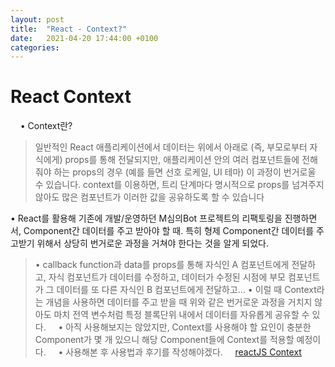 ```yaml
---
layout: post
title:  "React - Context?"
date:   2021-04-20 17:44:00 +0100
categories:
---
```


# React Context
&nbsp;
&nbsp;
• Context란?
> 일반적인 React 애플리케이션에서 데이터는 위에서 아래로 (즉, 부모로부터 자식에게) props를 통해 전달되지만, 애플리케이션 안의 여러 컴포넌트들에 전해줘야 하는 props의 경우 (예를 들면 선호 로케일, UI 테마) 이 과정이 번거로울 수 있습니다. context를 이용하면, 트리 단계마다 명시적으로 props를 넘겨주지 않아도 많은 컴포넌트가 이러한 값을 공유하도록 할 수 있습니다

• React를 활용해 기존에 개발/운영하던 M심의Bot 프로젝트의 리팩토링을 진행하면서, Component간 데이터를 주고 받아야 할 때. 특히 형제 Component간 데이터를 주고받기 위해서 상당히 번거로운 과정을 거쳐야 한다는 것을 알게 되었다.
> • callback function과 data를 props를 통해 자식인 A 컴포넌트에게 전달하고, 자식 컴포넌트가 데이터를 수정하고, 데이터가 수정된 시점에 부모 컴포넌트가 그 데이터를 또 다른 자식인 B 컴포넌트에게 전달하고...
> • 이럴 때 Context라는 개념을 사용하면 데이터를 주고 받을 때 위와  같은 번거로운 과정을 거치지 않아도 마치 전역 변수처럼 특정 블록단위 내에서 데이터를 자유롭게 공유할 수 있다.
&nbsp;
&nbsp;
• 아직 사용해보지는 않았지만, Context를 사용해야 할 요인이 충분한 Component가 몇 개 있으니 해당 Component들에 Context를 적용할 예정이다.
&nbsp;
&nbsp;
• 사용해본 후 사용법과 후기를 작성해야겠다.
&nbsp;
&nbsp;
[reactJS Context](https://ko.reactjs.org/docs/context.html)







